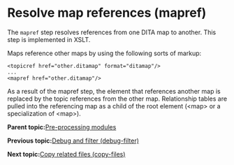 # Resolve map references \(mapref\)

The `mapref` step resolves references from one DITA map to another. This step is implemented in XSLT.

Maps reference other maps by using the following sorts of markup:

```
<topicref href="other.ditamap" format="ditamap"/>
...
<mapref href="other.ditamap"/>
```

As a result of the mapref step, the element that references another map is replaced by the topic references from the other map. Relationship tables are pulled into the referencing map as a child of the root element \(<map\> or a specialization of <map\>\).

**Parent topic:**[Pre-processing modules](../dev_ref/DITA-OTPreprocess.md)

**Previous topic:**[Debug and filter \(debug-filter\)](../dev_ref/preprocess-debugfilter.md)

**Next topic:**[Copy related files \(copy-files\)](../dev_ref/preprocess-copyfiles.md)

